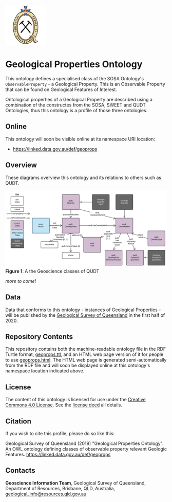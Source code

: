 <img src="style/gsq.jpg" style="width:25%" />  

# Geological Properties Ontology
This ontology defines a specialised class of the SOSA Ontology's `ObservableProperty` - a Geological Property. This is an Observable Property that can be found on Geological Features of Interest.

Ontological properties of a Geological Property are described using a combination of the constructes from the SOSA, SWEET and QUDT Ontologies, thus this ontology is a profile of those three ontologies.

## Online
This ontology will soon be visible online at its namespace URI location:

* <https://linked.data.gov.au/def/geoprops>


## Overview
These diagrams overview this ontology and its relations to others such as QUDT.

![](images/geo-qudt.svg)
**Figure 1**: A the Geoscience classes of QUDT

*more to come!*

## Data
Data that conforms to this ontology - instances of Geological Properties - will be published by the [Geological Survey of Queensland](https://linked.data.gov.au/org/gsq) in the first half of 2020.


## Repository Contents
This repository contains both the machine-readable ontology file in the RDF Turtle format, [geoprops.ttl](geoprops.ttl), and an HTML web page version of it for people to use [geoprops.html](geoprops.html). The HTML web page is generated semi-automatically from the RDF file and will soon be displayed online at this ontology's namespace location indicated above.


## License
The content of this ontology is licensed for use under the [Creative Commons 4.0 License](https://creativecommons.org/licenses/by/4.0/). See the [license deed](LICENSE) all details.


## Citation
If you wish to cite this profile, please do so like this:

Geological Survey of Queensland (2019) "Geological Properties Ontology". An OWL ontology defining classes of observable property relevant Geologic Features. https://linked.data.gov.au/def/geoprops


## Contacts
**Geoscience Information Team**,
Geological Survey of Queensland,
Department of Resources,
Brisbane, QLD, Australia,
<geological_info@resources.qld.gov.au>
